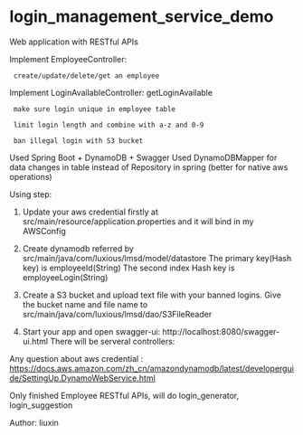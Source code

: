 # login_management_service_demo

Web application with RESTful APIs

Implement EmployeeController: 

     create/update/delete/get an employee

Implement LoginAvailableController: getLoginAvailable 

     make sure login unique in employee table
     
     limit login length and combine with a-z and 0-9
     
     ban illegal login with S3 bucket

Used Spring Boot + DynamoDB + Swagger
Used DynamoDBMapper for data changes in table instead of Repository in spring (better for native aws operations)

Using step:
1. Update your aws credential firstly at src/main/resource/application.properties and it will bind in my AWSConfig

2. Create dynamodb referred by src/main/java/com/luxious/lmsd/model/datastore
    The primary key(Hash key) is employeeId(String)
    The second index Hash key is employeeLogin(String)
    
3. Create a S3 bucket and upload text file with your banned logins. 
    Give the bucket name and file name to src/main/java/com/luxious/lmsd/dao/S3FileReader
    
4. Start your app and open swagger-ui: http://localhost:8080/swagger-ui.html
   There will be serveral controllers:
        
Any question about aws credential : 
https://docs.aws.amazon.com/zh_cn/amazondynamodb/latest/developerguide/SettingUp.DynamoWebService.html

Only finished Employee RESTful APIs, will do login_generator, login_suggestion

Author: liuxin
